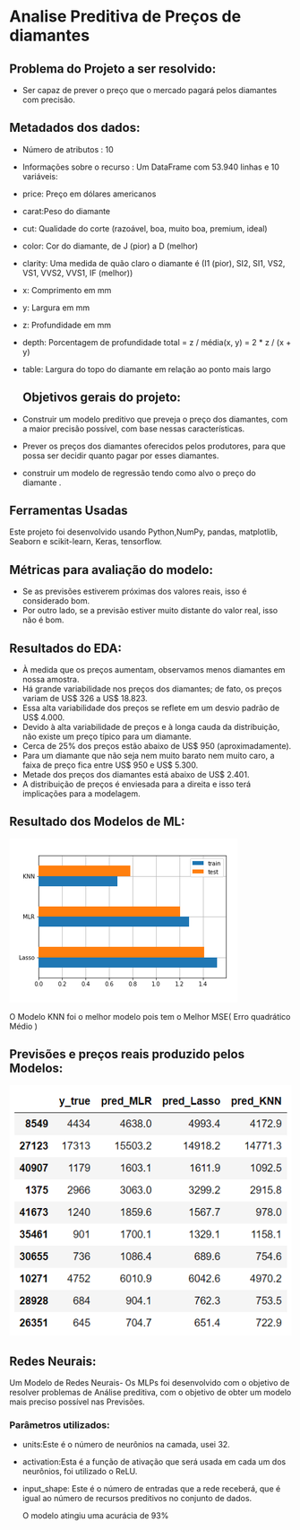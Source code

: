 # Analise Preditiva de Preços de diamantes

## Problema do Projeto a ser resolvido: 

- Ser capaz de prever o preço que o mercado pagará pelos diamantes com precisão.

## Metadados dos dados:

- Número de atributos : 10
- Informações sobre o recurso : Um DataFrame com 53.940 linhas e 10 variáveis:

- price: Preço em dólares americanos
- carat:Peso do diamante
- cut: Qualidade do corte (razoável, boa, muito boa, premium, ideal)
- color: Cor do diamante, de J (pior) a D (melhor)
- clarity: Uma medida de quão claro o diamante é (I1 (pior), SI2, SI1, VS2, VS1, VVS2, VVS1, IF (melhor))
- x: Comprimento em mm
- y: Largura em mm
- z: Profundidade em mm
- depth: Porcentagem de profundidade total = z / média(x, y) = 2 * z / (x + y)
- table: Largura do topo do diamante em relação ao ponto mais largo

  ## Objetivos gerais do projeto:
  
 -  Construir um modelo preditivo que preveja o preço dos diamantes, com a maior precisão possível, com base nessas características.
 -  Prever os preços dos diamantes oferecidos pelos produtores, para que possa ser decidir quanto pagar por esses diamantes.
 -  construir um modelo de regressão tendo como alvo o preço do diamante .

## Ferramentas Usadas
 Este projeto foi desenvolvido usando Python,NumPy, pandas, matplotlib, Seaborn e scikit-learn, Keras, tensorflow.

## Métricas para avaliação do modelo:
 - Se as previsões estiverem próximas dos valores reais, isso é considerado bom.
 - Por outro lado, se a previsão estiver muito distante do valor real, isso não é bom.

## Resultados do EDA:

- À medida que os preços aumentam, observamos menos diamantes em nossa amostra.
- Há grande variabilidade nos preços dos diamantes; de fato, os preços variam de US$ 326 a US$ 18.823.
- Essa alta variabilidade dos preços se reflete em um desvio padrão de US$ 4.000.
- Devido à alta variabilidade de preços e à longa cauda da distribuição, não existe um preço típico para um diamante.
- Cerca de 25% dos preços estão abaixo de US$ 950 (aproximadamente).
- Para um diamante que não seja nem muito barato nem muito caro, a faixa de preço fica entre US$ 950 e US$ 5.300.
- Metade dos preços dos diamantes está abaixo de US$ 2.401.
- A distribuição de preços é enviesada para a direita e isso terá implicações para a modelagem.
## Resultado dos Modelos de ML:

![image](https://github.com/JessicaHora/Analise_preditiva_diamond_price/blob/main/Modelo%20ML.png)

O Modelo KNN foi o melhor modelo pois tem o Melhor MSE( Erro quadrático Médio )

## Previsões e preços reais produzido pelos Modelos:

![image](https://github.com/JessicaHora/Analise_preditiva_diamond_price/blob/main/previsaodePrice.png)

## Redes Neurais:

Um Modelo de Redes Neurais- Os MLPs foi desenvolvido com o objetivo de resolver problemas de Análise preditiva, com o objetivo de obter um modelo mais preciso possível nas Previsões.

### Parâmetros utilizados:

- units:Este é o número de neurônios na camada, usei 32.
- activation:Esta é a função de ativação que será usada em cada um dos neurônios, foi utilizado o ReLU.
- input_shape: Este é o número de entradas que a rede receberá, que é igual ao número de recursos preditivos no conjunto de dados.

  O modelo atingiu uma acurácia de 93%

